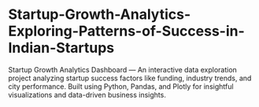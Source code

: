 # Startup-Growth-Analytics-Exploring-Patterns-of-Success-in-Indian-Startups
Startup Growth Analytics Dashboard — An interactive data exploration project analyzing startup success factors like funding, industry trends, and city performance. Built using Python, Pandas, and Plotly for insightful visualizations and data-driven business insights.
